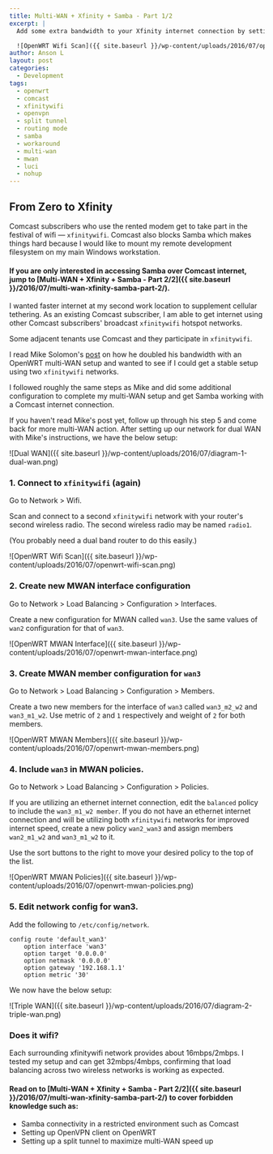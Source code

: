 ```yaml
---
title: Multi-WAN + Xfinity + Samba - Part 1/2
excerpt: |
  Add some extra bandwidth to your Xfinity internet connection by setting up Multi-WAN on your router. 

  ![OpenWRT Wifi Scan]({{ site.baseurl }}/wp-content/uploads/2016/07/openwrt-wifi-scan.png)
author: Anson L
layout: post
categories:
  - Development
tags:
  - openwrt
  - comcast
  - xfinitywifi
  - openvpn
  - split tunnel
  - routing mode
  - samba
  - workaround
  - multi-wan
  - mwan
  - luci
  - nohup
---
```


## From Zero to Xfinity

Comcast subscribers who use the rented modem get to take part in the festival of wifi — `xfinitywifi`. Comcast also blocks Samba which makes things hard because I would like to mount my remote development filesystem on my main Windows workstation. 

#### If you are only interested in accessing Samba over Comcast internet, jump to [Multi-WAN + Xfinity + Samba - Part 2/2]({{ site.baseurl }}/2016/07/multi-wan-xfinity-samba-part-2/).

I wanted faster internet at my second work location to supplement cellular tethering. As an existing Comcast subscriber, I am able to get internet using other Comcast subscribers' broadcast `xfinitywifi` hotspot networks. 

Some adjacent tenants use Comcast and they participate in `xfinitywifi`. 

I read Mike Solomon's [post](https://msol.io/blog/tech/how-i-doubled-my-internet-speed-with-openwrt/) on how he doubled his bandwidth with an OpenWRT multi-WAN setup and wanted to see if I could get a stable setup using two `xfinitywifi` networks. 

I followed roughly the same steps as Mike and did some additional configuration to complete my multi-WAN setup and get Samba working with a Comcast internet connection. 

If you haven't read Mike's post yet, follow up through his step 5 and come back for more multi-WAN action. After setting up our network for dual WAN with Mike's instructions, we have the below setup: 

![Dual WAN]({{ site.baseurl }}/wp-content/uploads/2016/07/diagram-1-dual-wan.png)

### 1. Connect to `xfinitywifi` (again)

Go to Network > Wifi. 

Scan and connect to a second `xfinitywifi` network with your router's second wireless radio. 
The second wireless radio may be named `radio1`. 

(You probably need a dual band router to do this easily.)

![OpenWRT Wifi Scan]({{ site.baseurl }}/wp-content/uploads/2016/07/openwrt-wifi-scan.png)

### 2. Create new MWAN interface configuration

Go to Network > Load Balancing > Configuration > Interfaces.

Create a new configuration for MWAN called `wan3`. 
Use the same values of `wan2` configuration for that of `wan3`. 

![OpenWRT MWAN Interface]({{ site.baseurl }}/wp-content/uploads/2016/07/openwrt-mwan-interface.png)

### 3. Create MWAN member configuration for `wan3`

Go to Network > Load Balancing > Configuration > Members.

Create a two new members for the interface of `wan3` called `wan3_m2_w2` and `wan3_m1_w2`.
Use metric of `2` and `1` respectively and weight of `2` for both members. 

![OpenWRT MWAN Members]({{ site.baseurl }}/wp-content/uploads/2016/07/openwrt-mwan-members.png)

### 4. Include `wan3` in MWAN policies.

Go to Network > Load Balancing > Configuration > Policies.

If you are utilizing an ethernet internet connection, edit the `balanced` policy to include the `wan3_m1_w2 member`. 
If you do not have an ethernet internet connection and will be utilizing both `xfinitywifi` networks for improved internet speed, create a new policy `wan2_wan3` and assign members `wan2_m1_w2` and `wan3_m1_w2` to it. 

Use the sort buttons to the right to move your desired policy to the top of the list. 

![OpenWRT MWAN Policies]({{ site.baseurl }}/wp-content/uploads/2016/07/openwrt-mwan-policies.png)

### 5. Edit network config for wan3.

Add the following to `/etc/config/network`.

```
config route 'default_wan3'
	option interface 'wan3'
	option target '0.0.0.0'
	option netmask '0.0.0.0'
	option gateway '192.168.1.1'
	option metric '30'
```

We now have the below setup:

![Triple WAN]({{ site.baseurl }}/wp-content/uploads/2016/07/diagram-2-triple-wan.png)

### Does it wifi?

Each surrounding xfinitywifi network provides about 16mbps/2mbps. I tested my setup and can get 32mbps/4mbps, confirming that load balancing across two wireless networks is working as expected. 

#### Read on to [Multi-WAN + Xfinity + Samba - Part 2/2]({{ site.baseurl }}/2016/07/multi-wan-xfinity-samba-part-2/) to cover forbidden knowledge such as:

- Samba connectivity in a restricted environment such as Comcast
- Setting up OpenVPN client on OpenWRT
- Setting up a split tunnel to maximize multi-WAN speed up